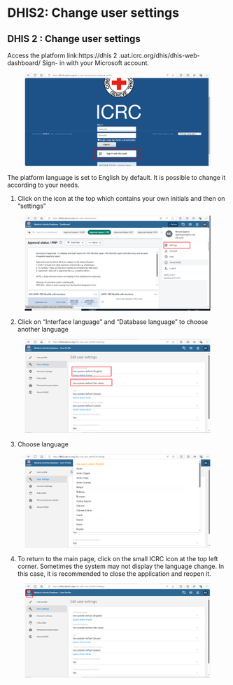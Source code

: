 # DHIS2: Change user settings

## DHIS 2 : Change user settings

Access the platform link:https://dhis 2 .uat.icrc.org/dhis/dhis-web-dashboard/ Sign- in with your Microsoft account.

<figure><img src="../../.gitbook/assets/image (18) (1).png" alt=""><figcaption></figcaption></figure>

The platform language is set to English by default. It is possible to change it according to your needs.

1. Click on the icon at the top which contains your own initials and then on “settings”

<figure><img src="../../.gitbook/assets/image (19) (1).png" alt=""><figcaption></figcaption></figure>

2. Click on “Interface language” and “Database language” to choose another language

<figure><img src="../../.gitbook/assets/image (20) (1).png" alt=""><figcaption></figcaption></figure>

3. Choose language

<figure><img src="../../.gitbook/assets/image (22) (1).png" alt=""><figcaption></figcaption></figure>

4. To return to the main page, click on the small ICRC icon at the top left corner. Sometimes the system may not display the language change. In this case, it is recommended to close the application and reopen it.

<figure><img src="../../.gitbook/assets/image (23).png" alt=""><figcaption></figcaption></figure>
